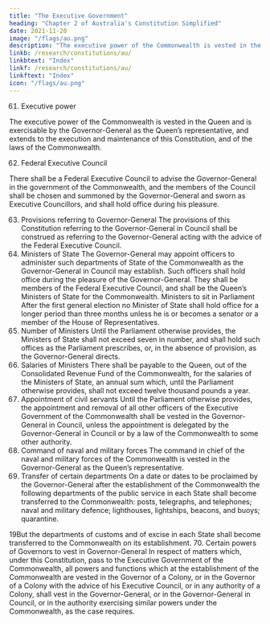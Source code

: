 ```yaml
---
title: "The Executive Government"
heading: "Chapter 2 of Australia's Constitution Simplified"
date: 2021-11-20
image: "/flags/au.png"
description: "The executive power of the Commonwealth is vested in the Queen and is exercisable by the Governor-General as the Queen’s representative"
linkb: /research/constitutions/au/
linkbtext: "Index"
linkf: /research/constitutions/au/
linkftext: "Index"
icon: "/flags/au.png"
---
```



61. Executive power

The executive power of the Commonwealth is vested in the Queen and is exercisable by the Governor-General as the Queen’s representative, and extends to the execution and maintenance of this Constitution, and of the laws of the Commonwealth.

62. Federal Executive Council

There shall be a Federal Executive Council to advise the Governor-General in the government of the
Commonwealth, and the members of the Council shall be chosen and summoned by the Governor-General and sworn as Executive Councillors, and shall hold office during his pleasure.

63. Provisions referring to Governor-General
The provisions of this Constitution referring to the Governor-General in Council shall be construed as referring
to the Governor-General acting with the advice of the Federal Executive Council.
64. Ministers of State
The Governor-General may appoint officers to administer such departments of State of the Commonwealth as
the Governor-General in Council may establish.
Such officers shall hold office during the pleasure of the Governor-General. They shall be members of the
Federal Executive Council, and shall be the Queen’s Ministers of State for the Commonwealth.
Ministers to sit in Parliament
After the first general election no Minister of State shall hold office for a longer period than three months unless
he is or becomes a senator or a member of the House of Representatives.
65. Number of Ministers
Until the Parliament otherwise provides, the Ministers of State shall not exceed seven in number, and shall
hold such offices as the Parliament prescribes, or, in the absence of provision, as the Governor-General directs.
66. Salaries of Ministers
There shall be payable to the Queen, out of the Consolidated Revenue Fund of the Commonwealth, for the
salaries of the Ministers of State, an annual sum which, until the Parliament otherwise provides, shall not
exceed twelve thousand pounds a year.
67. Appointment of civil servants
Until the Parliament otherwise provides, the appointment and removal of all other officers of the Executive
Government of the Commonwealth shall be vested in the Governor-General in Council, unless the appointment
is delegated by the Governor-General in Council or by a law of the Commonwealth to some other authority.
68. Command of naval and military forces
The command in chief of the naval and military forces of the Commonwealth is vested in the Governor-General
as the Queen’s representative.
69. Transfer of certain departments
On a date or dates to be proclaimed by the Governor-General after the establishment of the Commonwealth
the following departments of the public service in each State shall become transferred to the Commonwealth:
		 posts, telegraphs, and telephones;
		 naval and military defence;
		 lighthouses, lightships, beacons, and buoys;
		quarantine.

19But the departments of customs and of excise in each State shall become transferred to the Commonwealth
on its establishment.
70. Certain powers of Governors to vest in Governor-General
In respect of matters which, under this Constitution, pass to the Executive Government of the Commonwealth,
all powers and functions which at the establishment of the Commonwealth are vested in the Governor of a
Colony, or in the Governor of a Colony with the advice of his Executive Council, or in any authority of a Colony,
shall vest in the Governor-General, or in the Governor-General in Council, or in the authority exercising similar
powers under the Commonwealth, as the case requires.

